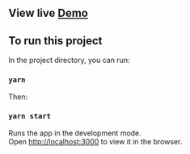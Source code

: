 ## View live [Demo](https://multiselect-typescript-component.vercel.app/)

## To run this project

In the project directory, you can run:

### `yarn`

Then:

### `yarn start`

Runs the app in the development mode.<br />
Open [http://localhost:3000](http://localhost:3000) to view it in the browser.
